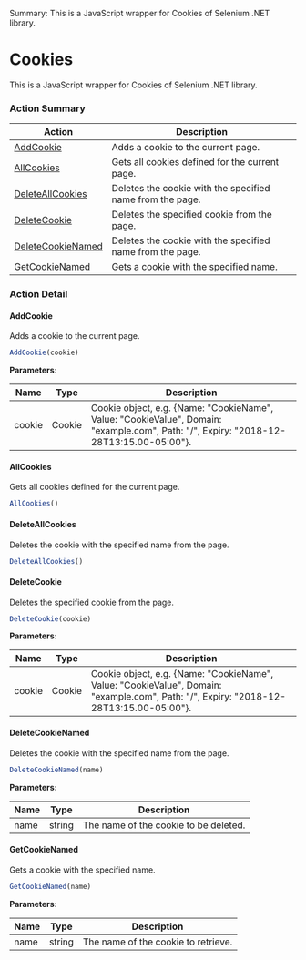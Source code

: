 Summary: This is a JavaScript wrapper for Cookies of Selenium .NET library.

# Cookies

This is a JavaScript wrapper for Cookies of Selenium .NET library.






<!-- ============================== property summary ========================== -->

	
<!-- ============================== action summary ========================== -->



### Action Summary

|  **Action** | **Description** | 
| ----------- | --------------- |
|	[AddCookie](#addcookie) | Adds a cookie to the current page. |
|	[AllCookies](#allcookies) | Gets all cookies defined for the current page. |
|	[DeleteAllCookies](#deleteallcookies) | Deletes the cookie with the specified name from the page. |
|	[DeleteCookie](#deletecookie) | Deletes the specified cookie from the page. |
|	[DeleteCookieNamed](#deletecookienamed) | Deletes the cookie with the specified name from the page. |
|	[GetCookieNamed](#getcookienamed) | Gets a cookie with the specified name. |




<!-- ============================== property detail ========================== -->
	
	
<!-- ============================== action detail ========================== -->
	
### Action Detail
		
<a name="AddCookie"></a>    
#### AddCookie

Adds a cookie to the current page.

```javascript
AddCookie(cookie) 
```


**Parameters:**

|	**Name** | **Type** | **Description** |
| ---------- | -------- | --------------- |
| cookie | Cookie |	Cookie object, e.g. {Name: "CookieName", Value: "CookieValue", Domain: "example.com", Path: "/", Expiry: "2018-12-28T13:15.00-05:00"}. |





<a name="see.also.cookies.addcookie"></a>

<a name="AllCookies"></a>    
#### AllCookies

Gets all cookies defined for the current page.

```javascript
AllCookies() 
```





<a name="see.also.cookies.allcookies"></a>

<a name="DeleteAllCookies"></a>    
#### DeleteAllCookies

Deletes the cookie with the specified name from the page.

```javascript
DeleteAllCookies() 
```





<a name="see.also.cookies.deleteallcookies"></a>

<a name="DeleteCookie"></a>    
#### DeleteCookie

Deletes the specified cookie from the page.

```javascript
DeleteCookie(cookie) 
```


**Parameters:**

|	**Name** | **Type** | **Description** |
| ---------- | -------- | --------------- |
| cookie | Cookie |	Cookie object, e.g. {Name: "CookieName", Value: "CookieValue", Domain: "example.com", Path: "/", Expiry: "2018-12-28T13:15.00-05:00"}. |





<a name="see.also.cookies.deletecookie"></a>

<a name="DeleteCookieNamed"></a>    
#### DeleteCookieNamed

Deletes the cookie with the specified name from the page.

```javascript
DeleteCookieNamed(name) 
```


**Parameters:**

|	**Name** | **Type** | **Description** |
| ---------- | -------- | --------------- |
| name | string |	The name of the cookie to be deleted. |





<a name="see.also.cookies.deletecookienamed"></a>

<a name="GetCookieNamed"></a>    
#### GetCookieNamed

Gets a cookie with the specified name.

```javascript
GetCookieNamed(name) 
```


**Parameters:**

|	**Name** | **Type** | **Description** |
| ---------- | -------- | --------------- |
| name | string |	The name of the cookie to retrieve. |





<a name="see.also.cookies.getcookienamed"></a>

	

